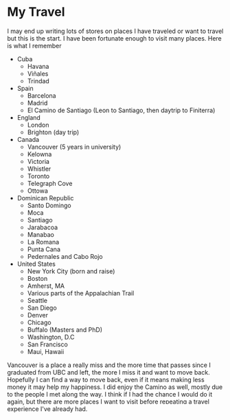 # My Travel

I may end up writing lots of stores on places I have traveled or want to travel but this is the start. I have been fortunate enough to visit many places. Here is what I remember

* Cuba
  * Havana
  * Viñales
  * Trindad
* Spain
  * Barcelona
  * Madrid
  * El Camino de Santiago (Leon to Santiago, then daytrip to Finiterra)
* England
  * London
  * Brighton (day trip)
* Canada
  * Vancouver (5 years in university)
  * Kelowna
  * Victoria
  * Whistler
  * Toronto
  * Telegraph Cove
  * Ottowa
* Dominican Republic
  * Santo Domingo
  * Moca
  * Santiago
  * Jarabacoa
  * Manabao
  * La Romana
  * Punta Cana
  * Pedernales and Cabo Rojo
* United States
  * New York City (born and raise)
  * Boston
  * Amherst, MA
  * Various parts of the Appalachian Trail
  * Seattle
  * San Diego
  * Denver
  * Chicago
  * Buffalo (Masters and PhD)
  * Washington, D.C
  * San Francisco
  * Maui, Hawaii
  
Vancouver is a place a really miss and the more time that passes since I graduated from UBC and left, the more I miss it and want to move back. Hopefully I can find a way to move back, even if it means making less money it may help my happiness. I did enjoy the Camino as well, mostly due to the people I met along the way. I think if I had the chance I would do it again, but there are more places I want to visit before repeating a travel experience I've already had.